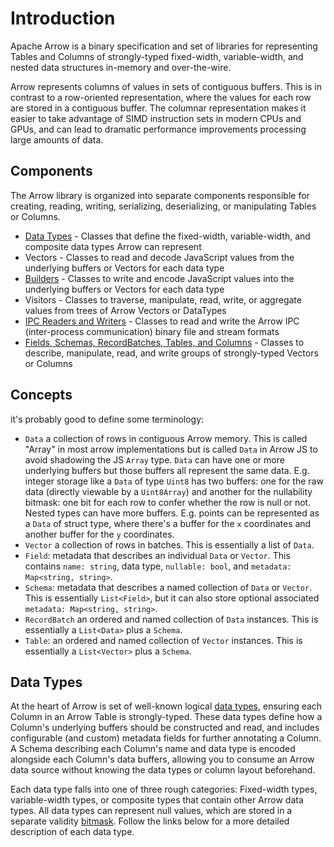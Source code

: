 # Introduction

Apache Arrow is a binary specification and set of libraries for representing Tables and Columns of strongly-typed fixed-width, variable-width, and nested data structures in-memory and over-the-wire.

Arrow represents columns of values in sets of contiguous buffers. This is in contrast to a row-oriented representation, where the values for each row are stored in a contiguous buffer. The columnar representation makes it easier to take advantage of SIMD instruction sets in modern CPUs and GPUs, and can lead to dramatic performance improvements processing large amounts of data.

## Components

The Arrow library is organized into separate components responsible for creating, reading, writing, serializing, deserializing, or manipulating Tables or Columns.

- [Data Types](/docs/arrowjs/developer-guide/data-types) - Classes that define the fixed-width, variable-width, and composite data types Arrow can represent
- Vectors - Classes to read and decode JavaScript values from the underlying buffers or Vectors for each data type
- [Builders](/docs/arrowjs/developer-guide/builders) - Classes to write and encode JavaScript values into the underlying buffers or Vectors for each data type
- Visitors - Classes to traverse, manipulate, read, write, or aggregate values from trees of Arrow Vectors or DataTypes
- [IPC Readers and Writers](/docs/arrowjs/developer-guide/reading-and-writing) - Classes to read and write the Arrow IPC (inter-process communication) binary file and stream formats
- [Fields, Schemas, RecordBatches, Tables, and Columns](/docs/arrowjs/developer-guide/schemas) - Classes to describe, manipulate, read, and write groups of strongly-typed Vectors or Columns

## Concepts

it's probably good to define some terminology:

- `Data` a collection of rows in contiguous Arrow memory. This is called "Array" in most arrow implementations but is called `Data` in Arrow JS to avoid shadowing the JS `Array` type. `Data` can have one or more underlying buffers but those buffers all represent the same data. E.g. integer storage like a `Data` of type `Uint8` has two buffers: one for the raw data (directly viewable by a `Uint8Array`) and another for the nullability bitmask: one bit for each row to confer whether the row is null or not. Nested types can have more buffers. E.g. points can be represented as a `Data` of struct type, where there's a buffer for the `x` coordinates and another buffer for the `y` coordinates.
- `Vector` a collection of rows in batches. This is essentially a list of `Data`.
- `Field`: metadata that describes an individual `Data` or `Vector`. This contains `name: string`, data type, `nullable: bool`, and `metadata: Map<string, string>`.
- `Schema`: metadata that describes a named collection of `Data` or `Vector`. This is essentially `List<Field>`, but it can also store optional associated `metadata: Map<string, string>`.
- `RecordBatch` an ordered and named collection of `Data` instances. This is essentially a `List<Data>` plus a `Schema`.
- `Table`: an ordered and named collection of `Vector` instances. This is essentially a `List<Vector>` plus a `Schema`.

## Data Types

At the heart of Arrow is set of well-known logical [data types](/docs/arrowjs/developer-guide/data-types), ensuring each Column in an Arrow Table is strongly-typed. These data types define how a Column's underlying buffers should be constructed and read, and includes configurable (and custom) metadata fields for further annotating a Column. A Schema describing each Column's name and data type is encoded alongside each Column's data buffers, allowing you to consume an Arrow data source without knowing the data types or column layout beforehand.

Each data type falls into one of three rough categories: Fixed-width types, variable-width types, or composite types that contain other Arrow data types. All data types can represent null values, which are stored in a separate validity [bitmask](<https://en.wikipedia.org/wiki/Mask_(computing)>). Follow the links below for a more detailed description of each data type.

